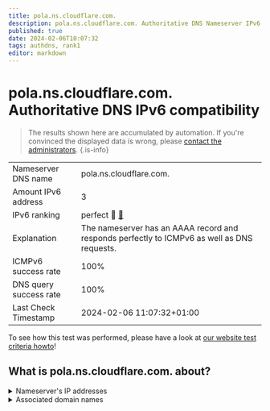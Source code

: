 ```yaml
---
title: pola.ns.cloudflare.com.
description: pola.ns.cloudflare.com. Authoritative DNS Nameserver IPv6 compatibility
published: true
date: 2024-02-06T10:07:32
tags: authdns, rank1
editor: markdown
---
```


# pola.ns.cloudflare.com. Authoritative DNS IPv6 compatibility

> The results shown here are accumulated by automation. If you're convinced the displayed data is wrong, please [contact the administrators](/howto/chat). 
{.is-info}




|   |   |
| - | - |
| Nameserver DNS name | pola.ns.cloudflare.com.
| Amount IPv6 address | 3
| IPv6 ranking | perfect :1st_place_medal: [🔗](/howto/ranking) |
| Explanation | The nameserver has an AAAA record and responds perfectly to ICMPv6 as well as DNS requests. |
| ICMPv6 success rate | 100%|
| DNS query success rate | 100% |
| Last Check Timestamp | 2024-02-06 11:07:32+01:00 |

To see how this test was performed, please have a look at [our website test criteria howto](/howto/testcriteria/authdns)!


## What is pola.ns.cloudflare.com. about?




<details>
<summary>Nameserver's IP addresses</summary>

2606:4700:50::adf5:3ad6

2803:f800:50::6ca2:c0d6

2a06:98c1:50::ac40:20d6

</details>



<details>
<summary>Associated domain names</summary>

www.arangodb.com

</details>

